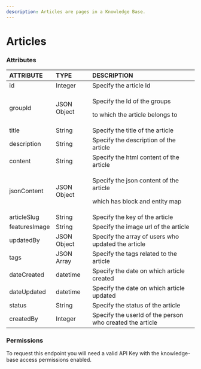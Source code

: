 ```yaml
---
description: Articles are pages in a Knowledge Base.
---
```


# Articles

### Attributes 

<table>
  <thead>
    <tr>
      <th style="text-align:left">ATTRIBUTE</th>
      <th style="text-align:left">TYPE</th>
      <th style="text-align:left">DESCRIPTION</th>
    </tr>
  </thead>
  <tbody>
    <tr>
      <td style="text-align:left">id</td>
      <td style="text-align:left">Integer</td>
      <td style="text-align:left">Specify the article Id</td>
    </tr>
    <tr>
      <td style="text-align:left">groupId</td>
      <td style="text-align:left">JSON Object</td>
      <td style="text-align:left">
        <p>Specify the Id of the groups</p>
        <p>to which the article belongs to</p>
      </td>
    </tr>
    <tr>
      <td style="text-align:left">title</td>
      <td style="text-align:left">String</td>
      <td style="text-align:left">Specify the title of the article</td>
    </tr>
    <tr>
      <td style="text-align:left">description</td>
      <td style="text-align:left">String</td>
      <td style="text-align:left">Specify the description of the article</td>
    </tr>
    <tr>
      <td style="text-align:left">content</td>
      <td style="text-align:left">String</td>
      <td style="text-align:left">Specify the html content of the article</td>
    </tr>
    <tr>
      <td style="text-align:left">jsonContent</td>
      <td style="text-align:left">JSON Object</td>
      <td style="text-align:left">
        <p>Specify the json content of the article</p>
        <p>which has block and entity map</p>
      </td>
    </tr>
    <tr>
      <td style="text-align:left">articleSlug</td>
      <td style="text-align:left">String</td>
      <td style="text-align:left">Specify the key of the article</td>
    </tr>
    <tr>
      <td style="text-align:left">featuresImage</td>
      <td style="text-align:left">String</td>
      <td style="text-align:left">Specify the image url of the article</td>
    </tr>
    <tr>
      <td style="text-align:left">updatedBy</td>
      <td style="text-align:left">JSON Object</td>
      <td style="text-align:left">Specify the array of users who updated the article</td>
    </tr>
    <tr>
      <td style="text-align:left">tags</td>
      <td style="text-align:left">JSON Array</td>
      <td style="text-align:left">Specify the tags related to the article</td>
    </tr>
    <tr>
      <td style="text-align:left">dateCreated</td>
      <td style="text-align:left">datetime</td>
      <td style="text-align:left">Specify the date on which article created</td>
    </tr>
    <tr>
      <td style="text-align:left">dateUpdated</td>
      <td style="text-align:left">datetime</td>
      <td style="text-align:left">Specify the date on which article updated</td>
    </tr>
    <tr>
      <td style="text-align:left">status</td>
      <td style="text-align:left">String</td>
      <td style="text-align:left">Specify the status of the article</td>
    </tr>
    <tr>
      <td style="text-align:left">createdBy</td>
      <td style="text-align:left">Integer</td>
      <td style="text-align:left">Specify the userId of the person who created the article</td>
    </tr>
  </tbody>
</table>

### **Permissions**

To request this endpoint you will need a valid API Key with the knowledge-base access permissions enabled.

